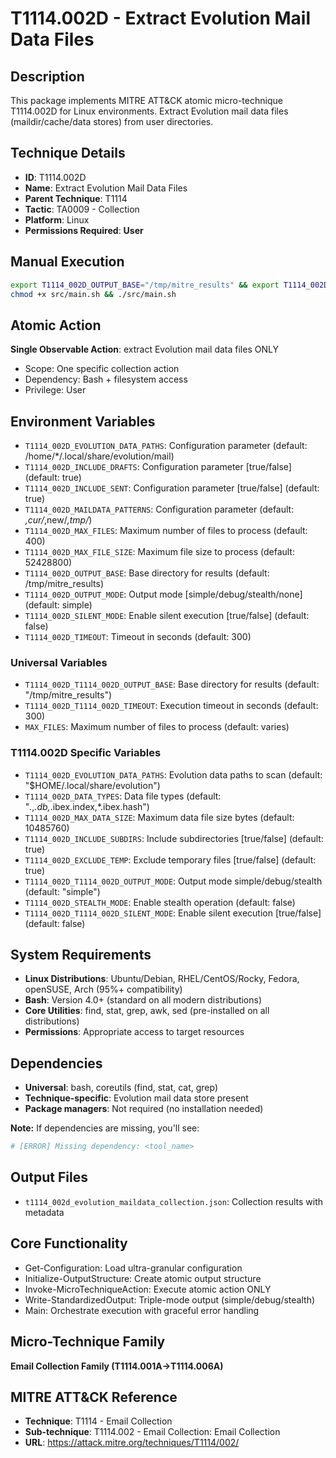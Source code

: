 # T1114.002D - Extract Evolution Mail Data Files

## Description
This package implements MITRE ATT&CK atomic micro-technique T1114.002D for Linux environments. Extract Evolution mail data files (maildir/cache/data stores) from user directories.

## Technique Details
- **ID**: T1114.002D
- **Name**: Extract Evolution Mail Data Files
- **Parent Technique**: T1114
- **Tactic**: TA0009 - Collection
- **Platform**: Linux
- **Permissions Required**: **User**

## Manual Execution
```bash
export T1114_002D_OUTPUT_BASE="/tmp/mitre_results" && export T1114_002D_SILENT_MODE=false
chmod +x src/main.sh && ./src/main.sh
```

## Atomic Action
**Single Observable Action**: extract Evolution mail data files ONLY
- Scope: One specific collection action
- Dependency: Bash + filesystem access
- Privilege: User

## Environment Variables
- `T1114_002D_EVOLUTION_DATA_PATHS`: Configuration parameter (default: /home/*/.local/share/evolution/mail)
- `T1114_002D_INCLUDE_DRAFTS`: Configuration parameter [true/false] (default: true)
- `T1114_002D_INCLUDE_SENT`: Configuration parameter [true/false] (default: true)
- `T1114_002D_MAILDATA_PATTERNS`: Configuration parameter (default: *,cur/*,new/*,tmp/*)
- `T1114_002D_MAX_FILES`: Maximum number of files to process (default: 400)
- `T1114_002D_MAX_FILE_SIZE`: Maximum file size to process (default: 52428800)
- `T1114_002D_OUTPUT_BASE`: Base directory for results (default: /tmp/mitre_results)
- `T1114_002D_OUTPUT_MODE`: Output mode [simple/debug/stealth/none] (default: simple)
- `T1114_002D_SILENT_MODE`: Enable silent execution [true/false] (default: false)
- `T1114_002D_TIMEOUT`: Timeout in seconds (default: 300)

### Universal Variables
- `T1114_002D_T1114_002D_OUTPUT_BASE`: Base directory for results (default: "/tmp/mitre_results")
- `T1114_002D_T1114_002D_TIMEOUT`: Execution timeout in seconds (default: 300)
- `MAX_FILES`: Maximum number of files to process (default: varies)

### T1114.002D Specific Variables
- `T1114_002D_EVOLUTION_DATA_PATHS`: Evolution data paths to scan (default: "$HOME/.local/share/evolution")
- `T1114_002D_DATA_TYPES`: Data file types (default: "*.*,*.db,*.ibex.index,*.ibex.hash")
- `T1114_002D_MAX_DATA_SIZE`: Maximum data file size bytes (default: 10485760)
- `T1114_002D_INCLUDE_SUBDIRS`: Include subdirectories [true/false] (default: true)
- `T1114_002D_EXCLUDE_TEMP`: Exclude temporary files [true/false] (default: true)
- `T1114_002D_T1114_002D_OUTPUT_MODE`: Output mode simple/debug/stealth (default: "simple")
- `T1114_002D_STEALTH_MODE`: Enable stealth operation (default: false)
- `T1114_002D_T1114_002D_SILENT_MODE`: Enable silent execution [true/false] (default: false)

## System Requirements
- **Linux Distributions**: Ubuntu/Debian, RHEL/CentOS/Rocky, Fedora, openSUSE, Arch (95%+ compatibility)
- **Bash**: Version 4.0+ (standard on all modern distributions)
- **Core Utilities**: find, stat, grep, awk, sed (pre-installed on all distributions)
- **Permissions**: Appropriate access to target resources

## Dependencies
- **Universal**: bash, coreutils (find, stat, cat, grep)
- **Technique-specific**: Evolution mail data store present
- **Package managers**: Not required (no installation needed)

**Note:** If dependencies are missing, you'll see:
```bash
# [ERROR] Missing dependency: <tool_name>
```

## Output Files
- `t1114_002d_evolution_maildata_collection.json`: Collection results with metadata

## Core Functionality
- Get-Configuration: Load ultra-granular configuration
- Initialize-OutputStructure: Create atomic output structure
- Invoke-MicroTechniqueAction: Execute atomic action ONLY
- Write-StandardizedOutput: Triple-mode output (simple/debug/stealth)
- Main: Orchestrate execution with graceful error handling

## Micro-Technique Family
**Email Collection Family (T1114.001A→T1114.006A)**

## MITRE ATT&CK Reference
- **Technique**: T1114 - Email Collection
- **Sub-technique**: T1114.002 - Email Collection: Email Collection
- **URL**: https://attack.mitre.org/techniques/T1114/002/
